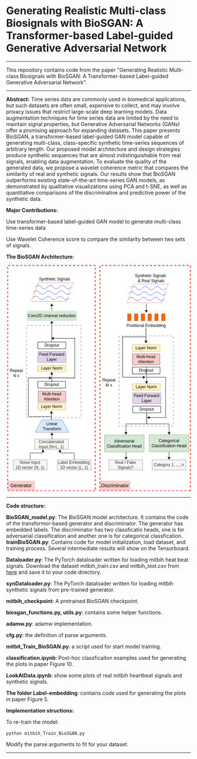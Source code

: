 # Generating Realistic Multi-class Biosignals with BioSGAN: A Transformer-based Label-guided Generative Adversarial Network
---

This repository contains code from the paper "Generating Realistic Multi-class Biosignals with BioSGAN: A Transformer-based Label-guided Generative Adversarial Network".

---

**Abstract:**
Time series data are commonly used in biomedical applications, but such datasets are often small, expensive to collect, and may involve privacy issues that restrict large-scale deep learning models. Data augmentation techniques for time series data are limited by the need to maintain signal properties, but Generative Adversarial Networks (GANs) offer a promising approach for expanding datasets. This paper presents BioSGAN, a transformer-based label-guided GAN model capable of generating multi-class, class-specific synthetic time-series sequences of arbitrary length. Our proposed model architecture and design strategies produce synthetic sequences that are almost indistinguishable from real signals, enabling data augmentation. To evaluate the quality of the generated data, we propose a wavelet coherence metric that compares the similarity of real and synthetic signals. Our results show that BioSGAN outperforms existing state-of-the-art time-series GAN models, as demonstrated by qualitative visualizations using PCA and t-SNE, as well as quantitative comparisons of the discriminative and predictive power of the synthetic data.

**Major Contributions:**

Use transformer-based label-guided GAN model to generate multi-class time-series data

Use Wavelet Coherence score to compare the similarity between two sets of signals.

**The BioSGAN Architecture:** 

![BioSGAN Architecture](./BioSGAN_arch.png)

---
**Code structure:**

**BioSGAN_model.py**: The BioSGAN model architecture. It contains the code of the transformor-based generator and discriminator. The generator has embedded labels. The discriminator has two classficatio heads, one is for adversarial classification and another one is for categorical classfication.    
**trainBioSGAN.py**: Contains code for model initialization, load dataset, and training process. Several intermediate results will show on the Tensorboard.

**Dataloader.py**: The PyTorch dataloader written for loading mitbih heat beat signals. Download the dataset mitbih_train.csv and mitbih_test.csv from [here](https://www.kaggle.com/code/azazurrehmanbutt/ecg-classification-using-cnn-lstm/data?scriptVersionId=74982392) and save it to your code directory. 

**synDataloader.py**: The PyTorch dataloader written for loading mitbih synthetic signals from pre-trained generator. 

**mitbih_checkpoint**: A pretrained BioSGAN checkpoint.

**biosgan_functions.py, utils.py**: contains some helper functions. 

**adamw.py**: adamw implementation. 

**cfg.py**: the definition of parse arguments. 

**mitbit_Train_BioSGAN.py**: a script used for start model training. 

**classification.ipynb**: Post-hoc classficaiton examples used for generating the plots in paper Figure 10. 

**LookAtData.ipynb**: show some plots of real mitbih heartbeat signals and synthetic signals. 

**The folder Label-embedding**: contains code used for generating the plots in paper Figure 5. 


**Implementation structions:**


To re-train the model: 
```
python mitbih_Train_BioSGAN.py
```
Modify the parse arguments to fit for your dataset. 

---
